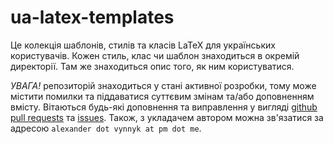 # ua-latex-templates

Це колекція шаблонів, стилів та класів LaTeX для українських користувачів. Кожен стиль, клас чи шаблон знаходиться в окремій директорії. Там же знаходиться опис того, як ним користуватися. 

_УВАГА!_ репозиторій знаходиться у стані активної розробки, тому може містити помилки та піддаватися суттєвим змінам та/або доповненням вмісту. Вітаються будь-які доповнення та виправлення у вигляді [github pull requests](https://docs.github.com/en/github/collaborating-with-issues-and-pull-requests/about-pull-requests) та [issues](https://github.com/cosmonaut-ok/ua-latex-templates/issues). Також, з укладачем автором можна зв'язатися за адресою `alexander dot vynnyk at pm dot me`.
